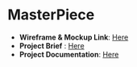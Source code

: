 # MasterPiece

- **Wireframe & Mockup Link**: [Here](https://www.figma.com/design/arunno8nbwGWfRRG7ndUb2/MasterPiece?node-id=0-1&t=SnabUSsSW4ZgkBeb-1)
- **Project Brief** : [Here](https://docs.google.com/document/d/14oLZux6hSscgIIppFLKh7gL1OTmtw5F3/edit?usp=sharing&ouid=107515020671075239234&rtpof=true&sd=true)
- **Project Documentation**: [Here]([https://drive.google.com/file/d/1picg-cIdIYFQyC9Run93uknMwrKPKgaJ/view?usp=sharing])
